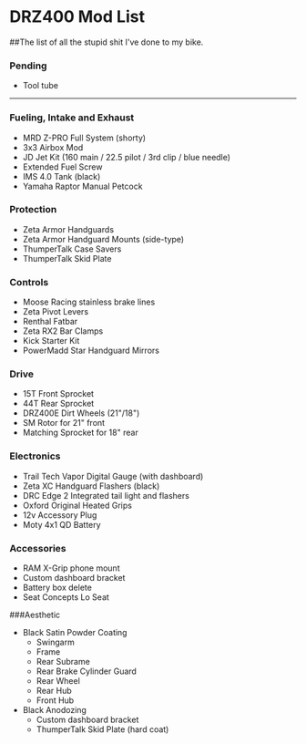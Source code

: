 # DRZ400 Mod List
##The list of all the stupid shit I've done to my bike.

### Pending
* Tool tube


--------------------------

### Fueling, Intake and Exhaust
* MRD Z-PRO Full System (shorty)
* 3x3 Airbox Mod
* JD Jet Kit (160 main / 22.5 pilot / 3rd clip / blue needle)
* Extended Fuel Screw
* IMS 4.0 Tank (black)
* Yamaha Raptor Manual Petcock

### Protection
* Zeta Armor Handguards
* Zeta Armor Handguard Mounts (side-type)
* ThumperTalk Case Savers
* ThumperTalk Skid Plate

### Controls
* Moose Racing stainless brake lines
* Zeta Pivot Levers
* Renthal Fatbar
* Zeta RX2 Bar Clamps
* Kick Starter Kit
* PowerMadd Star Handguard Mirrors

### Drive
* 15T Front Sprocket
* 44T Rear Sprocket
* DRZ400E Dirt Wheels (21"/18")
* SM Rotor for 21" front
* Matching Sprocket for 18" rear

### Electronics
* Trail Tech Vapor Digital Gauge (with dashboard)
* Zeta XC Handguard Flashers (black)
* DRC Edge 2 Integrated tail light and flashers
* Oxford Original Heated Grips
* 12v Accessory Plug
* Moty 4x1 QD Battery

### Accessories
* RAM X-Grip phone mount
* Custom dashboard bracket
* Battery box delete
* Seat Concepts Lo Seat

###Aesthetic
* Black Satin Powder Coating
	* Swingarm
	* Frame
	* Rear Subrame
	* Rear Brake Cylinder Guard
	* Rear Wheel
	* Rear Hub
	* Front Hub
* Black Anodozing
	* Custom dashboard bracket
	* ThumperTalk Skid Plate (hard coat)
